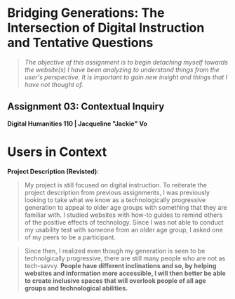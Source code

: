# Bridging Generations: The Intersection of Digital Instruction and Tentative Questions

> *The objective of this assignment is to begin detaching myself towards the website(s) I have been analyzing to understand things from the user's perspective. It is important to gain new insight and things that I have not thought of.*
 
## Assignment 03: Contextual Inquiry ##
__Digital Humanities 110 | Jacqueline "Jackie" Vo__

# Users in Context #

**Project Description (Revisted)**: 

> My project is still focused on digital instruction. To reiterate the project description from previous assignments, I was previously looking to take what we know as a technologically progressive generation to appeal to older age groups with something that they are familiar with. I studied websites with how-to guides to remind others of the positive effects of technology. Since I was not able to conduct my usability test with someone from an older age group, I asked one of my peers to be a participant. 

> Since then, I realized even though my generation is seen to be technolgically progressive, there are still many people who are not as tech-savvy. **People have different inclinations and so, by helping websites and information more accessible, I will then better be able to create inclusive spaces that will overlook people of all age groups and technological abilities.**

